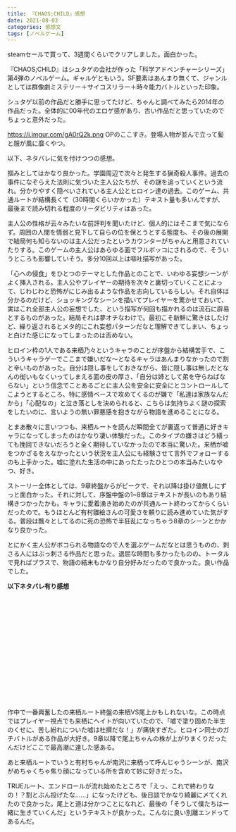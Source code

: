 ```yaml
---
title: 『CHAOS;CHILD』感想
date: 2021-08-03
categories: 感想文
tags: [ノベルゲーム]
---
```


steamセールで買って、3週間くらいでクリアしました。面白かった。

『CHAOS;CHILD』はシュタゲの会社が作った「科学アドベンチャーシリーズ」第4弾のノベルゲーム。ギャルゲともいう。SF要素はあんまり無くて、ジャンルとしては群像劇ミステリー＋サイコスリラー＋時々能力バトルといった印象。

シュタゲ以前の作品だと勝手に思ってたけど、ちゃんと調べてみたら2014年の作品だった。全体的に00年代のエロゲ感があり、古い作品だと思っていたのでちょっと意外だった。

https://i.imgur.com/gA0rQ2k.png
OPのここすき。登場人物が並んで立って髪と服が風に靡くやつ。

以下、ネタバレに気を付けつつの感想。

掴みとしてはかなり良かった。学園周辺で次々と発生する猟奇殺人事件。過去の事件になぞらえた法則に気づいた主人公たちが、その謎を追っていくという流れ。分かりやすく隠ぺいされている主人公とヒロイン達の過去。このゲーム、共通ルートが結構長くて（30時間くらいかかった）テキスト量も多いんですが、最後まで読み切れる程度のリーダビリティはあった。

主人公の性格が云々みたいな前評判を聞いたけど、個人的にはそこまで気にならず。周囲の人間を情弱と見下して自らの位を保とうとする態度も、その後の展開で結局何も知らないのは主人公だったというカウンターがちゃんと用意されていたりする。このゲームの主人公はあらゆる面でフルボッコにされるので、そういうところも影響していそう。多分10回以上は嘔吐描写があった。

「心への侵食」をひとつのテーマとした作品とのことで、いわゆる妄想シーンがよく挿入される。主人公やプレイヤーの期待を次々と裏切っていくことによって、じわじわと恐怖がにじみ出るような作品を志向しているらしい。それ自体は分かるのだけど、ショッキングなシーンを描いてプレイヤーを驚かせておいて、実はこれ全部主人公の妄想でした、という描写が何回も描かれるのは流石に辟易とするものがあった。結局それは夢オチなわけで。最初こそ新鮮に驚きはしたけど、繰り返されるとメタ的にこれ妄想パターンだなと理解できてしまい、ちょっと白けた感じになってしまったのは否めない。

ヒロイン枠の1人である来栖乃々というキャラのことが序盤から結構苦手で、こういうキャラゲーでここまで嫌いだな～となるキャラはあんまりなかったので割と辛いものがあった。自分は隠し事をしておきながら、皆に隠し事は無しだとなんの衒いもなくいってしまえる面の皮の厚さ、「自分は姉として弟を守らねばならない」という信念でことあるごとに主人公を安全に安全にとコントロールしてこようとするところ、特に感情ベースで攻めてくるのが嫌で「私達は家族なんだから」「心配なの」と泣き落としを決められると、こちらは気持ちよく謎の探索をしたいのに、言いようの無い罪悪感を抱きながら物語を進めることになる。

とまあ散々に言いつつも、来栖ルートを読んだ瞬間全てが裏返って普通に好きキャラになってしまったのはかなり凄い体験だった。このタイプの嫌さはどう繕っても挽回できないだろうと全く期待していなかったので本当に驚いた。来栖が嘘をつかざるをえなかったという状況を主人公にも経験させて言外でフォローするのも上手かった。嘘に塗れた生活の中にあったたったひとつの本当みたいなやつ、好き。

ストーリー全体としては、9章終盤からがピークで、それ以降は掛け値無しにずっと面白かった。それに対して、序盤中盤の1~8章はテキストが長いのもあり結構きつかったかも。キャラに愛着湧き始めたのが共通ルート終わってからくらいだったので。もうほとんど有村雛絵さんの可愛さを頼りに読み進めていた気がする。普段は飄々としてるのに死の恐怖で半狂乱になっちゃう8章のシーンとかかなり良かった。

とにかく主人公がボコられる物語なので人を選ぶゲームだなとは思うものの、刺さる人にはぶっ刺さる作品だと思った。退屈な時間も多かったものの、トータルで見ればプラスで、物語の結末もかなり自分好みだったので良かった。良い作品でした。

<b>以下ネタバレ有り感想</b>

<br><br><br><br><br><br><br><br><br><br><br><br><br><br>



作中で一番興奮したの来栖ルート終盤の来栖VS尾上かもしれないな。この時点ではプレイヤー視点でも来栖にヘイトが向いていたので、「嘘で塗り固めた半生のくせに、苦し紛れについた嘘は杜撰だな！」が痛快すぎた。ヒロイン同士のガチバトルがある作品が大好き。9章以降で尾上ちゃんの株が上がりまくりだったんだけどここで最高潮に達した感ある。

あと来栖ルートでいうと有村ちゃんが南沢に来栖って呼んじゃうシーンが、南沢がめちゃくちゃ焦り顔になっている所を含めて妙に好きだった。

TRUEルート、エンドロールが流れ始めたところで「えっ、これで終わりなの！？割とぶん投げたな......」になったけども、後日談でかなり綺麗に〆てくれたので良かった。尾上と道は分かつことになれど、最後の「そうして僕たちは一緒に生きていくんだ」というテキストが良かった。こんなに良い別離エンドってあるんだ。
